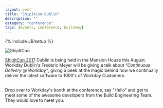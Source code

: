 ```yaml
---
layout: post
title: "ShipItCon Dublin"
description: ""
category: "conference"
tags: [events, conference, buildeng]
---
```

{% include JB/setup %}

![ShipItCon](http://shipitcon.com/wp-content/uploads/2017/06/1498354704_Container-Ship.png)

[ShipItCon 2017](http://shipitcon.com/) Dublin is being held in the Mansion House this August. 
Workday Dublin's Frederic Meyer will be giving a talk about *"Continuous Delivery @ Workday"*, giving a peek at the magic behind how we 
continually deliver the latest software to 1000's of Workday Customers.

<br/>
Drop over to Workday's booth at the conference, say "Hello" and get to meet some of the awesome developers from the Build Engineering Team.
They would love to meet you.

